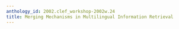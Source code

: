 ```yaml
---
anthology_id: 2002.clef_workshop-2002w.24
title: Merging Mechanisms in Multilingual Information Retrieval
---
```

